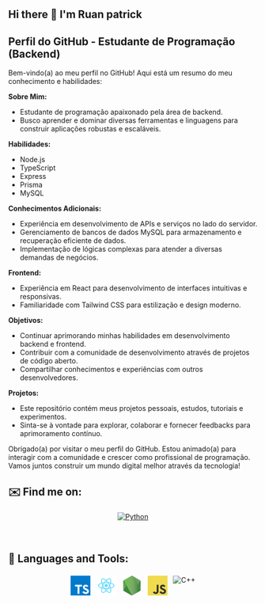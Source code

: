 ## Hi there 👋 I'm Ruan patrick 
## Perfil do GitHub - Estudante de Programação (Backend)

Bem-vindo(a) ao meu perfil no GitHub! Aqui está um resumo do meu conhecimento e habilidades:

**Sobre Mim:**
- Estudante de programação apaixonado pela área de backend.
- Busco aprender e dominar diversas ferramentas e linguagens para construir aplicações robustas e escaláveis.

**Habilidades:**
- Node.js
- TypeScript
- Express
- Prisma
- MySQL

**Conhecimentos Adicionais:**
- Experiência em desenvolvimento de APIs e serviços no lado do servidor.
- Gerenciamento de bancos de dados MySQL para armazenamento e recuperação eficiente de dados.
- Implementação de lógicas complexas para atender a diversas demandas de negócios.

**Frontend:**
- Experiência em React para desenvolvimento de interfaces intuitivas e responsivas.
- Familiaridade com Tailwind CSS para estilização e design moderno.

**Objetivos:**
- Continuar aprimorando minhas habilidades em desenvolvimento backend e frontend.
- Contribuir com a comunidade de desenvolvimento através de projetos de código aberto.
- Compartilhar conhecimentos e experiências com outros desenvolvedores.

**Projetos:**
- Este repositório contém meus projetos pessoais, estudos, tutoriais e experimentos.
- Sinta-se à vontade para explorar, colaborar e fornecer feedbacks para aprimoramento contínuo.


Obrigado(a) por visitar o meu perfil do GitHub. Estou animado(a) para interagir com a comunidade e crescer como profissional de programação. Vamos juntos construir um mundo digital melhor através da tecnologia!
## ✉️ Find me on:

<p align="center">
 <a href="https://linkedin.com/in/ruan177" target="_blank" rel="noopener noreferrer"> <img src="https://cdn.jsdelivr.net/npm/simple-icons@v3/icons/linkedin.svg" alt="Python" height="40" style="vertical-align:top; margin:4px"></a>
</p>

<br />

## 🧰 Languages and Tools:
<p align="center">
 <img src="https://raw.githubusercontent.com/github/explore/80688e429a7d4ef2fca1e82350fe8e3517d3494d/topics/typescript/typescript.png" alt="TypeScript" height="40" style="vertical-align:top; margin:4px">
<img src="https://raw.githubusercontent.com/github/explore/80688e429a7d4ef2fca1e82350fe8e3517d3494d/topics/react/react.png" alt="React" height="40" style="vertical-align:top; margin:4px">
<img src="https://raw.githubusercontent.com/github/explore/80688e429a7d4ef2fca1e82350fe8e3517d3494d/topics/nodejs/nodejs.png" alt="Node.js" height="40" style="vertical-align:top; margin:4px">
<img src="https://raw.githubusercontent.com/github/explore/80688e429a7d4ef2fca1e82350fe8e3517d3494d/topics/javascript/javascript.png" alt="Javascript" height="40" style="vertical-align:top; margin:4px">
<img src="https://img.shields.io/badge/C%2B%2B-00599C?style=for-the-badge&logo=c%2B%2B&logoColor=white" alt="C++" height="40" style="vertical-align:top; margin:4px">
</p>


